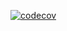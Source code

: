 
[![codecov](https://codecov.io/gh/iheng-scau/spring-boot-vertx-starter/branch/master/graph/badge.svg)](https://codecov.io/gh/iheng-scau/spring-boot-vertx-starter)